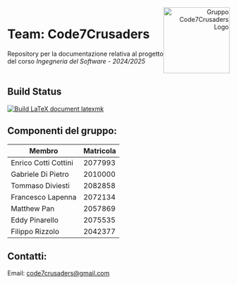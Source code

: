 <div style="">
<div style="display: grid; grid-template-columns: 1fr auto; align-items: center;">
    <div>
        <h1>Team: Code7Crusaders</h1>
        <p>Repository per la documentazione relativa al progetto del corso  
        <em>Ingegneria del Software - 2024/2025</em></p>
    </div>
    <div style="text-align: right;">
        <img src="./img/logo/7Crusaders_logo.png" alt="Gruppo Code7Crusaders Logo" width="150px" height="150px" />
    </div>
</div>
    
## Build Status

[![Build LaTeX document latexmk](https://github.com/CcEnrico/docs_swe/actions/workflows/latex_pdf.yml/badge.svg)](https://github.com/CcEnrico/docs_swe/actions/workflows/latex_pdf.yml)

## Componenti del gruppo:

| Membro            | Matricola |
|-------------------|-----------|
| Enrico Cotti Cottini | 2077993   |
| Gabriele Di Pietro   | 2010000   |
| Tommaso Diviesti     | 2082858   |
| Francesco Lapenna    | 2072134   |
| Matthew Pan          | 2057869   |
| Eddy Pinarello       | 2075535   |
| Filippo Rizzolo      | 2042377   |

## Contatti:

Email: [code7crusaders@gmail.com](mailto:code7crusaders@gmail.com)<div style="text-align: right">
